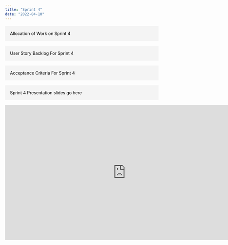```yaml
---
title: "Sprint 4"
date: "2022-04-10"
---
```


<style>
    .m{
        margin: 1rem 0
    }
    .a {
        background: #f4f4f4;
        color: #000000;
        display: block;
        padding: 1rem;
        text-decoration: none;
    }

    .a:hover {
        background: #e4e4e4;
    }

    .h2 {
        margin-bottom: 0;
    }

    .p {
        color: #777777;
        font-size: .8rem;
        font-style: italic;
    }
</style>

<div class="m">
    <a class="a" href="/contributions#sprint4">Allocation of Work on Sprint 4</a>
</div>
<div class="m">
    <a class="a" href="/backlog#sprint4">User Story Backlog For Sprint 4</a>
</div>
<div class="m">
    <a class="a" href="/criteria#sprint4">Acceptance Criteria For Sprint 4</a>
</div>
<div class="m">
    <a class="a"> Sprint 4 Presentation slides go here<a>    
</div>

<iframe width="790" height="444" src="https://www.youtube.com/embed/To3dUT5bUEg" title="YouTube video player" frameborder="0" allow="accelerometer; autoplay; clipboard-write; encrypted-media; gyroscope; picture-in-picture" allowfullscreen></iframe>